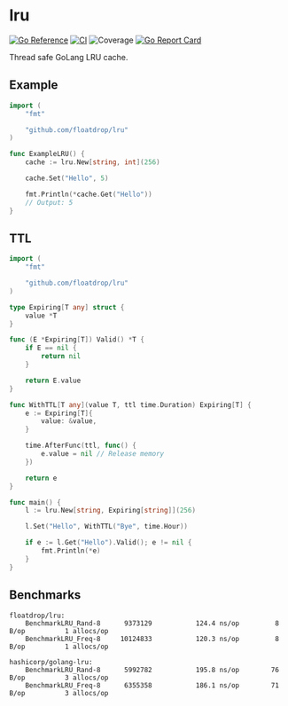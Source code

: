 # lru
[![Go Reference](https://pkg.go.dev/badge/github.com/floatdrop/lru.svg)](https://pkg.go.dev/github.com/floatdrop/lru)
[![CI](https://github.com/floatdrop/lru/actions/workflows/ci.yml/badge.svg)](https://github.com/floatdrop/lru/actions/workflows/ci.yml)
![Coverage](https://img.shields.io/badge/Coverage-100.0%25-brightgreen)
[![Go Report Card](https://goreportcard.com/badge/github.com/floatdrop/lru)](https://goreportcard.com/report/github.com/floatdrop/lru)

Thread safe GoLang LRU cache.

## Example

```go
import (
	"fmt"

	"github.com/floatdrop/lru"
)

func ExampleLRU() {
	cache := lru.New[string, int](256)

	cache.Set("Hello", 5)

	fmt.Println(*cache.Get("Hello"))
	// Output: 5
}
```

## TTL

```go
import (
	"fmt"

	"github.com/floatdrop/lru"
)

type Expiring[T any] struct {
	value *T
}

func (E *Expiring[T]) Valid() *T {
	if E == nil {
		return nil
	}

	return E.value
}

func WithTTL[T any](value T, ttl time.Duration) Expiring[T] {
	e := Expiring[T]{
		value: &value,
	}

	time.AfterFunc(ttl, func() {
		e.value = nil // Release memory
	})

	return e
}

func main() {
	l := lru.New[string, Expiring[string]](256)

	l.Set("Hello", WithTTL("Bye", time.Hour))

	if e := l.Get("Hello").Valid(); e != nil {
		fmt.Println(*e)
	}
}
```

## Benchmarks

```
floatdrop/lru:
    BenchmarkLRU_Rand-8   	 9373129	       124.4 ns/op	       8 B/op	       1 allocs/op
    BenchmarkLRU_Freq-8   	10124833	       120.3 ns/op	       8 B/op	       1 allocs/op

hashicorp/golang-lru:
    BenchmarkLRU_Rand-8   	 5992782	       195.8 ns/op	      76 B/op	       3 allocs/op
    BenchmarkLRU_Freq-8   	 6355358	       186.1 ns/op	      71 B/op	       3 allocs/op
```
